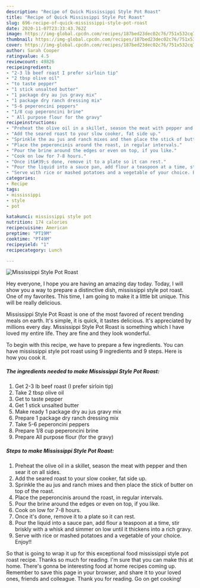 ```yaml
---
description: "Recipe of Quick Mississippi Style Pot Roast"
title: "Recipe of Quick Mississippi Style Pot Roast"
slug: 696-recipe-of-quick-mississippi-style-pot-roast
date: 2020-11-07T23:33:43.762Z
image: https://img-global.cpcdn.com/recipes/187bed23dec02c76/751x532cq70/mississippi-style-pot-roast-recipe-main-photo.jpg
thumbnail: https://img-global.cpcdn.com/recipes/187bed23dec02c76/751x532cq70/mississippi-style-pot-roast-recipe-main-photo.jpg
cover: https://img-global.cpcdn.com/recipes/187bed23dec02c76/751x532cq70/mississippi-style-pot-roast-recipe-main-photo.jpg
author: Sarah Cooper
ratingvalue: 4.5
reviewcount: 49826
recipeingredient:
- "2-3 lb beef roast I prefer sirloin tip"
- "2 tbsp olive oil"
- "to taste pepper"
- "1 stick unsalted butter"
- "1 package dry au jus gravy mix"
- "1 package dry ranch dressing mix"
- "5-6 peperoncini peppers"
- "1/8 cup peperoncini brine"
- " All purpose flour for the gravy"
recipeinstructions:
- "Preheat the olive oil in a skillet, season the meat with pepper and then sear it on all sides."
- "Add the seared roast to your slow cooker, fat side up."
- "Sprinkle the au jus and ranch mixes and then place the stick of butter on top of the roast."
- "Place the peperoncinis around the roast, in regular intervals."
- "Pour the brine around the edges or even on top, if you like."
- "Cook on low for 7-8 hours."
- "Once it&#39;s done, remove it to a plate so it can rest."
- "Pour the liquid into a sauce pan, add flour a teaspoon at a time, stir briskly with a whisk and simmer on low until it thickens into a rich gravy."
- "Serve with rice or mashed potatoes and a vegetable of your choice. Enjoy!!"
categories:
- Recipe
tags:
- mississippi
- style
- pot

katakunci: mississippi style pot 
nutrition: 174 calories
recipecuisine: American
preptime: "PT19M"
cooktime: "PT49M"
recipeyield: "1"
recipecategory: Lunch

---
```



![Mississippi Style Pot Roast](https://img-global.cpcdn.com/recipes/187bed23dec02c76/751x532cq70/mississippi-style-pot-roast-recipe-main-photo.jpg)

Hey everyone, I hope you are having an amazing day today. Today, I will show you a way to prepare a distinctive dish, mississippi style pot roast. One of my favorites. This time, I am going to make it a little bit unique. This will be really delicious.



Mississippi Style Pot Roast is one of the most favored of recent trending meals on earth. It's simple, it is quick, it tastes delicious. It's appreciated by millions every day. Mississippi Style Pot Roast is something which I have loved my entire life. They are fine and they look wonderful.


To begin with this recipe, we have to prepare a few ingredients. You can have mississippi style pot roast using 9 ingredients and 9 steps. Here is how you cook it.

<!--inarticleads1-->

##### The ingredients needed to make Mississippi Style Pot Roast:

1. Get 2-3 lb beef roast (I prefer sirloin tip)
1. Take 2 tbsp olive oil
1. Get to taste pepper
1. Get 1 stick unsalted butter
1. Make ready 1 package dry au jus gravy mix
1. Prepare 1 package dry ranch dressing mix
1. Take 5-6 peperoncini peppers
1. Prepare 1/8 cup peperoncini brine
1. Prepare  All purpose flour (for the gravy)




<!--inarticleads2-->

##### Steps to make Mississippi Style Pot Roast:

1. Preheat the olive oil in a skillet, season the meat with pepper and then sear it on all sides.
1. Add the seared roast to your slow cooker, fat side up.
1. Sprinkle the au jus and ranch mixes and then place the stick of butter on top of the roast.
1. Place the peperoncinis around the roast, in regular intervals.
1. Pour the brine around the edges or even on top, if you like.
1. Cook on low for 7-8 hours.
1. Once it&#39;s done, remove it to a plate so it can rest.
1. Pour the liquid into a sauce pan, add flour a teaspoon at a time, stir briskly with a whisk and simmer on low until it thickens into a rich gravy.
1. Serve with rice or mashed potatoes and a vegetable of your choice. Enjoy!!




So that is going to wrap it up for this exceptional food mississippi style pot roast recipe. Thanks so much for reading. I'm sure that you can make this at home. There's gonna be interesting food at home recipes coming up. Remember to save this page in your browser, and share it to your loved ones, friends and colleague. Thank you for reading. Go on get cooking!
